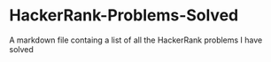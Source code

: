 # HackerRank-Problems-Solved
A markdown file containg a list of all the HackerRank problems I have solved
